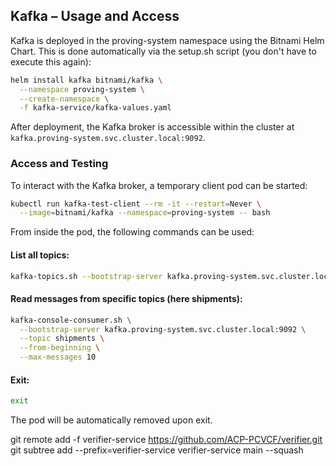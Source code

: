 ## Kafka – Usage and Access

Kafka is deployed in the proving-system namespace using the Bitnami Helm Chart. This is done automatically via the setup.sh script (you don't have to execute this again):

```bash
helm install kafka bitnami/kafka \
  --namespace proving-system \
  --create-namespace \
  -f kafka-service/kafka-values.yaml
```

After deployment, the Kafka broker is accessible within the cluster at `kafka.proving-system.svc.cluster.local:9092`.

### Access and Testing

To interact with the Kafka broker, a temporary client pod can be started:

```bash
kubectl run kafka-test-client --rm -it --restart=Never \
  --image=bitnami/kafka --namespace=proving-system -- bash
```

From inside the pod, the following commands can be used:

#### List all topics:

```bash
kafka-topics.sh --bootstrap-server kafka.proving-system.svc.cluster.local:9092 --list
```

#### Read messages from specific topics (here shipments):

```bash
kafka-console-consumer.sh \
  --bootstrap-server kafka.proving-system.svc.cluster.local:9092 \
  --topic shipments \
  --from-beginning \
  --max-messages 10
```

#### Exit:

```bash
exit
```

The pod will be automatically removed upon exit.

git remote add -f verifier-service https://github.com/ACP-PCVCF/verifier.git  
git subtree add --prefix=verifier-service verifier-service main --squash
